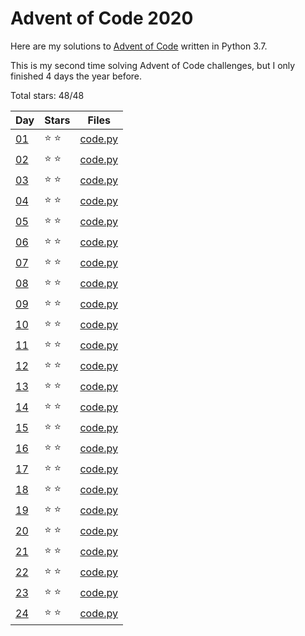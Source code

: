 # Advent of Code 2020
Here are my solutions to [Advent of Code](https://adventofcode.com/2020) written in Python 3.7.

This is my second time solving Advent of Code challenges, but I only finished 4 days the year before.

Total stars: 48/48

| Day                                        | Stars  |          Files          |
|--------------------------------------------|--------|-------------------------|
| [01](https://adventofcode.com/2020/day/1)  | ⭐️ ⭐️ | [code.py](./01/code.py) |
| [02](https://adventofcode.com/2020/day/2)  | ⭐️ ⭐️ | [code.py](./02/code.py) |
| [03](https://adventofcode.com/2020/day/3)  | ⭐️ ⭐️ | [code.py](./03/code.py) |
| [04](https://adventofcode.com/2020/day/4)  | ⭐️ ⭐️ | [code.py](./04/code.py) |
| [05](https://adventofcode.com/2020/day/5)  | ⭐️ ⭐️ | [code.py](./05/code.py) |
| [06](https://adventofcode.com/2020/day/6)  | ⭐️ ⭐️ | [code.py](./06/code.py) |
| [07](https://adventofcode.com/2020/day/7)  | ⭐️ ⭐️ | [code.py](./07/code.py) |
| [08](https://adventofcode.com/2020/day/8)  | ⭐️ ⭐️ | [code.py](./08/code.py) |
| [09](https://adventofcode.com/2020/day/9)  | ⭐️ ⭐️ | [code.py](./09/code.py) |
| [10](https://adventofcode.com/2020/day/10) | ⭐️ ⭐️ | [code.py](./10/code.py) |
| [11](https://adventofcode.com/2020/day/11) | ⭐️ ⭐️ | [code.py](./11/code.py) |
| [12](https://adventofcode.com/2020/day/12) | ⭐️ ⭐️ | [code.py](./12/code.py) |
| [13](https://adventofcode.com/2020/day/13) | ⭐️ ⭐️ | [code.py](./13/code.py) |
| [14](https://adventofcode.com/2020/day/14) | ⭐️ ⭐️ | [code.py](./14/code.py) |
| [15](https://adventofcode.com/2020/day/15) | ⭐️ ⭐️ | [code.py](./15/code.py) |
| [16](https://adventofcode.com/2020/day/16) | ⭐️ ⭐️ | [code.py](./16/code.py) |
| [17](https://adventofcode.com/2020/day/17) | ⭐️ ⭐️ | [code.py](./17/code.py) |
| [18](https://adventofcode.com/2020/day/18) | ⭐️ ⭐️ | [code.py](./18/code.py) |
| [19](https://adventofcode.com/2020/day/19) | ⭐️ ⭐️ | [code.py](./19/code.py) |
| [20](https://adventofcode.com/2020/day/20) | ⭐️ ⭐️ | [code.py](./20/code.py) |
| [21](https://adventofcode.com/2020/day/21) | ⭐️ ⭐️ | [code.py](./21/code.py) |
| [22](https://adventofcode.com/2020/day/22) | ⭐️ ⭐️ | [code.py](./22/code.py) |
| [23](https://adventofcode.com/2020/day/23) | ⭐️ ⭐️ | [code.py](./23/code.py) |
| [24](https://adventofcode.com/2020/day/24) | ⭐️ ⭐️ | [code.py](./24/code.py) |
